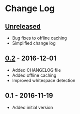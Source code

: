 # Change Log

## [Unreleased]
- Bug fixes to offline caching
- Simplified change log

## [0.2] - 2016-12-01
- Added CHANGELOG file
- Added offline caching
- Improved whitespace detection

## 0.1 - 2016-11-19
- Added initial version

[Unreleased]: https://github.com/GustavoFernandes/order-splitter/compare/v0.2...HEAD
[0.2]: https://github.com/GustavoFernandes/order-splitter/compare/v0.1...v0.2
